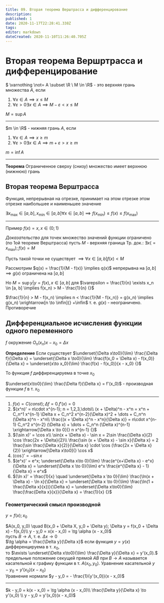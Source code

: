 ```yaml
---
title: 09. Вторая теорема Верштрасса и дифференцирование
description: 
published: 1
date: 2020-11-17T22:28:41.338Z
tags: 
editor: markdown
dateCreated: 2020-11-10T11:26:40.705Z
---
```


# Вторая теорема Вершртрасса и дифференцирование

$
\varnothing \not= A \subset \R \\
M \in \R$ - это верхняя грань множества $A$, если
1. $\forall x \in A \implies x \le M$
2. $\forall \varepsilon > 0 \exists x \in A \implies M - \varepsilon < x \le M$

$M = \sup A$

---

$m \in \R$ - нижняя грань $A$, если
1. $\forall x \in A \implies x \ge m$
2. $\forall \varepsilon > 0 \exists x \in A \implies m + \varepsilon > x \ge m$

$m = \inf A$

---

**Теорема** Ограниченное сверху (снизу) множество имеет верхнюю (нижнюю) грань

## Вторая теорема Верштрасса
Функция, непрерывная на отрезке, принимает на этом отрезке этом отрезке наибольшее и наименьшее значение

$\exists x_{\max} \in [a, b], x_{\min} \in [a, b] \forall x \in [a, b] \implies f(x_{\min}) \le f(x) \le f(x_{\max})$

---

Пример $f(x) = x, x \in (0; 1)$

*Доказательство* для точек множество значений функции ограничено  (по 1ой теореме Верштрасса) пусть $M$ - верхняя граница Тр. док.: $\exists x (=x_{\max}); f(x) = M$

Пусть такой точки не существует $\implies \forall x \in [a, b] f(x) < M$

Рассмотрим $q(x) = \frac{1}{M - f(x)} \implies q(x)$ непрерывна на $[a, b] \implies g(x)$ ограничена на $[a, b]$

Но $M = \sup {y| y = f(x), x \in [a, b]}$ для $\varepsilon = \frac{1}{n} \exists x_n \in [a, b] \implies f(x_n) > M - \frac{1}{n} {}$

$\frac{1}{n} > M - f(x_n) \implies n < \frac{1}{M - f(x_n)} = g(x_n) \implies g(x_n) \xrightarrow[n \to \infin]{} +\infin$ т. е. $g(x)$ - неограничено. Противоречие

## Дифференциальное исчисления функции одного переменного

$f$ окружение $O_n (x_n) x - x_0 = \Delta x$

**Определение** Если существует $\underset{\Delta x\to0}{\lim} \frac{\Delta f}{\Delta x} = \underset{\Delta x \to0}{\lim} \frac{f(x_0 + \Delta x) - f(x_0)}{\Delta x} = \underset{x\to x_0}{\lim} \frac{f(x) - f(x_0)}{x - x_0} {}$

То функция $f$ диффиренцируема в точке $x_0$

$\underset{x\to0}{\lim} \frac{\Delta f}{\Delta x} = f'(x_0)$ - производная функции $f$ в т. $x_0$

---

1. $f(x) = C(const); \Delta f= 0. f'(x) = 0$
2. $(x^n)' = n\cdot x^{n-1}; n = 1,2,3,\dots\\
(x + \Delta)^n - x^n = x^n + C_n^1 x^{n-1} \Delta x + C_n^2 x^{n-2}(\Delta x)^2 + \dots + C_n^n (\Delta x)^n - x^n\\
\frac{(x + \Delta x)^n - x^n}{\Delta x)} = n\cdot x^{n-1} C_n^2 x^{n-2} (\Delta x) + \dots + C_n^n (\Delta x)^{n-1} \xrightarrow[\Delta x \to 0]{} n x^{n-1} {}$
3. $(\sin x)' = \cos x\\
\sin(x + \Delta x) - \sin x = 2\sin \frac{\Delta x}{2} \cos \frac{2x + \Delta}{2}\\
\frac{\sin (x + \Delta x) - \sin x}{\Delta x} = 2 \frac{\sin \frac{\Delta x}{2}}{\Delta x} \cdot \cos (\frac{2x + \Delta x}{2}) \xrightarrow[\Delta x\to0]{} \cos x$
4. $(\cos)' = -\sin x$
5. $(e^x)' = e^x; \underset{\Delta x\to 0}{\lim} \frac{e^{x+\Delta x} - e^x}{\Delta x} = \underset{\Delta x \to 0}{\lim} e^x \frac{e^{\Delta x} - 1}{\Delta x} = e^x$
6. $(\ln x)' = \frac{1}{x} \quad \underset{\Delta x \to 0}{\lim} \frac{\ln(x + \Delta x) - \ln x}{\Delta x} = \underset{\Delta x \to 0}{\lim} \frac{\ln(1 + \frac{\Delta x}{x})}{\Delta x} = \underset{\Delta x\to0}{\lim} \frac{\frac{Delta x}{x}}{\Delta x} = \frac{1}{x} {}$

### Геометрический смысл производной
$y = f(x); x_0$

$A(x_0, y_0) \quad B(x_0 + \Delta X, y_0 + \Delta y); \Delta y = f(x_0 + \Delta x) - f(x_0)\\
y - y_0 = x(x - x_0) = \tg \alpha (x - x_0)$\
пусть $B \to A$, т. е. $\Delta x \to 0$\
$\tg \alpha = \frac{\Delta y}{\Delta x}$ если функция $y = y(x)$ дифференцируема в т. $x_0$,\
то $\exists \underset{\Delta x\to0}{\lim} \frac{\Delta y}{\Delta x} = y'(x_0).$ предельные положение секущей прямой $AB$ при $B \to A$ называется касательной к графику функции в т. $A(x_0, y_0)$. Уравнение касательной $y - y_0 = y'(x_0)(x - x_0)$\
Уравнение нормали $y - y_0 = - \frac{1}{y'(x_0)}(x - x_0)$

---

$k - y_0 = k(x - x_0) = \tg \alpha (x - x_0)\\
\frac{\Delta y}{\Delta x} \to y'(x_0) \\
y - y_0 = y'(x_0)(x - x_0)$
